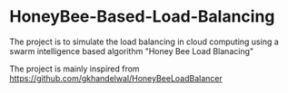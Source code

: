 # HoneyBee-Based-Load-Balancing
The project is to simulate the load balancing in cloud computing using a swarm intelligence based algorithm "Honey Bee Load Blanacing"

The project is mainly inspired from 
https://github.com/gkhandelwal/HoneyBeeLoadBalancer
